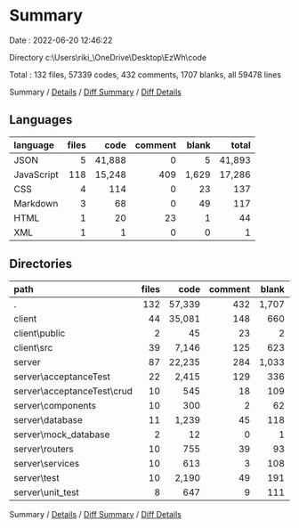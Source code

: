 # Summary

Date : 2022-06-20 12:46:22

Directory c:\\Users\\riki_\\OneDrive\\Desktop\\EzWh\\code

Total : 132 files,  57339 codes, 432 comments, 1707 blanks, all 59478 lines

Summary / [Details](details.md) / [Diff Summary](diff.md) / [Diff Details](diff-details.md)

## Languages
| language | files | code | comment | blank | total |
| :--- | ---: | ---: | ---: | ---: | ---: |
| JSON | 5 | 41,888 | 0 | 5 | 41,893 |
| JavaScript | 118 | 15,248 | 409 | 1,629 | 17,286 |
| CSS | 4 | 114 | 0 | 23 | 137 |
| Markdown | 3 | 68 | 0 | 49 | 117 |
| HTML | 1 | 20 | 23 | 1 | 44 |
| XML | 1 | 1 | 0 | 0 | 1 |

## Directories
| path | files | code | comment | blank | total |
| :--- | ---: | ---: | ---: | ---: | ---: |
| . | 132 | 57,339 | 432 | 1,707 | 59,478 |
| client | 44 | 35,081 | 148 | 660 | 35,889 |
| client\\public | 2 | 45 | 23 | 2 | 70 |
| client\\src | 39 | 7,146 | 125 | 623 | 7,894 |
| server | 87 | 22,235 | 284 | 1,033 | 23,552 |
| server\\acceptanceTest | 22 | 2,415 | 129 | 336 | 2,880 |
| server\\acceptanceTest\\crud | 10 | 545 | 18 | 109 | 672 |
| server\\components | 10 | 300 | 2 | 62 | 364 |
| server\\database | 11 | 1,239 | 45 | 118 | 1,402 |
| server\\mock_database | 2 | 12 | 0 | 1 | 13 |
| server\\routers | 10 | 755 | 39 | 93 | 887 |
| server\\services | 10 | 613 | 3 | 108 | 724 |
| server\\test | 10 | 2,190 | 49 | 191 | 2,430 |
| server\\unit_test | 8 | 647 | 9 | 111 | 767 |

Summary / [Details](details.md) / [Diff Summary](diff.md) / [Diff Details](diff-details.md)
